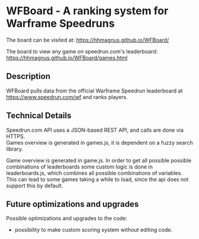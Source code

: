 # WFBoard - A ranking system for Warframe Speedruns

The board can be visited at: https://hhmagnus.github.io/WFBoard/

The board to view any game on speedrun.com's leaderboard: https://hhmagnus.github.io/WFBoard/games.html

Description
--
WFBoard pulls data from the official Warframe Speedrun leaderboard at https://www.speedrun.com/wf and ranks players. 

Technical Details
--
Speedrun.com API uses a JSON-based REST API, and calls are done via HTTPS.  
Games overview is generated in games.js, it is dependent on a fuzzy search library.

Game overview is generated in game.js. In order to get all possible possible combinations of leaderboards some custom logic is done in leaderboards.js, which combines all possible combinations of variables. This can lead to some games taking a while to load, since the api does not support this by default.

Future optimizations and upgrades
--
Possible optimizations and upgrades to the code:
  - possibility to make custom scoring system without editing code.